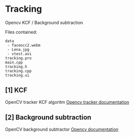 # Tracking
Opencv KCF / Background subtraction

Files contained:
```
data
 - faceocc2.webm
 - Lena.jpg
 - vtest.avi
tracking.pro
main.cpp
tracking.h
tracking.cpp
tracking.ui
```

## [1] KCF
OpenCV tracker KCF algoritm
[Opencv tracker documentation](https://docs.opencv.org/3.4.3/d2/d0a/tutorial_introduction_to_tracker.html)

## [2] Background subtraction
OpenCV background subtractor
[Opencv documentation](https://github.com/meow333/Vehicle-detection-and-Motion-tracking-algorithm)
